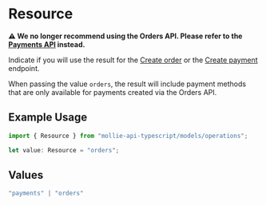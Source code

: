 # Resource

**⚠️ We no longer recommend using the Orders API. Please refer to the [Payments API](payments-api) instead.**

Indicate if you will use the result for the [Create order](create-order)
or the [Create payment](create-payment) endpoint.

When passing the value `orders`, the result will include payment methods
that are only available for payments created via the Orders API.

## Example Usage

```typescript
import { Resource } from "mollie-api-typescript/models/operations";

let value: Resource = "orders";
```

## Values

```typescript
"payments" | "orders"
```